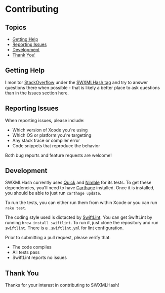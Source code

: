# Contributing

## Topics

* [Getting Help](#getting-help)
* [Reporting Issues](#reporting-issues)
* [Development](#development)
* [Thank You!](#thank-you)

## Getting Help

I monitor [StackOverflow](http://stackoverflow.com) under the [SWXMLHash tag](http://stackoverflow.com/questions/tagged/swxmlhash) and try to answer questions there when possible - that is likely a better place to ask questions than in the Issues section here.

## Reporting Issues

When reporting issues, please include:

* Which version of Xcode you're using
* Which OS or platform you're targetting
* Any stack trace or compiler error
* Code snippets that reproduce the behavior

Both bug reports and feature requests are welcome!

## Development

SWXMLHash currently uses [Quick](https://github.com/Quick/Quick) and [Nimble](https://github.com/Quick/Nimble) for its tests. To get these dependencies, you'll need to have [Carthage](https://github.com/Carthage/Carthage) installed. Once it is installed, you should be able to just run `carthage update`.

To run the tests, you can either run them from within Xcode or you can run `rake test`.

The coding style used is dictacted by [SwiftLint](https://github.com/realm/SwiftLint). You can get SwiftLint by running `brew install swiftlint`. To run it, just clone the repository and run `swiftlint`. There is a `.swiftlint.yml` for lint configuration.

Prior to submitting a pull request, please verify that:

* The code compiles
* All tests pass
* SwiftLint reports no issues

## Thank You

Thanks for your interest in contributing to SWXMLHash!
